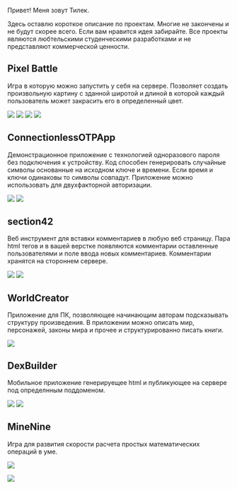 Привет! Меня зовут Тилек. 

Здесь оставлю короткое описание по проектам. Многие не закончены и не будут скорее всего. Если вам нравится идея забирайте. Все проекты являются любтельскими студенческими разработками и не представляют коммерческой ценности. 

## Pixel Battle 

Игра в которую можно запустить у себя на сервере. Позволяет создать произвольную картину с зданной широтой и длиной в которой каждый пользователь может закрасить его в определенный цвет. 

![](https://img.shields.io/badge/Docker-2CA5E0?style=for-the-badge&logo=docker&logoColor=white) 
![](https://img.shields.io/badge/Go-00ADD8?style=for-the-badge&logo=go&logoColor=white) 
![](https://img.shields.io/badge/JavaScript-323330?style=for-the-badge&logo=javascript&logoColor=F7DF1E) 
![](https://img.shields.io/badge/Angular-DD0031?style=for-the-badge&logo=angular&logoColor=white)

## ConnectionlessOTPApp

Демонстрационное приложение с технологией одноразового пароля без подключения к устройству. Код способен генерировать случайные символы основанные на исходном ключе и времени. Если время и ключи одинаковы то символы совпадут. Приложение можно использовать для двухфакторной авторизации. 

![](https://img.shields.io/badge/Java-ED8B00?style=for-the-badge&logo=java&logoColor=white)
![](https://img.shields.io/badge/Android-3DDC84?style=for-the-badge&logo=android&logoColor=white)

## section42 

Веб инструмент для вставки комментариев в любую веб страницу. Пара html тегов и в вашей верстке появляются комментарии оставленные пользователями и поле ввода новых комментариев. Комментарии хранятся на стороннем сервере. 

![](https://img.shields.io/badge/Java-ED8B00?style=for-the-badge&logo=java&logoColor=white)
![](https://img.shields.io/badge/Spring_Boot-F2F4F9?style=for-the-badge&logo=spring-boot)


## WorldCreator 

Приложение для ПК, позволяющее начинающим авторам подсказывать структуру произведения. В приложении можно описать мир, персонажей, законы мира и прочее и структурированно писать книги.

![](https://img.shields.io/badge/Java-ED8B00?style=for-the-badge&logo=java&logoColor=white)

## DexBuilder

Мобильное приложение генерируещее html и публикующее на сервере под определнным поддоменом. 

![](https://img.shields.io/badge/Java-ED8B00?style=for-the-badge&logo=java&logoColor=white)
![](https://img.shields.io/badge/Android-3DDC84?style=for-the-badge&logo=android&logoColor=white)

## MineNine

Игра для развития скорости расчета простых математических операций в уме. 

![](https://img.shields.io/badge/Python-FFD43B?style=for-the-badge&logo=python&logoColor=blue)


![](https://hit.yhype.me/github/profile?user_id=44024708)
